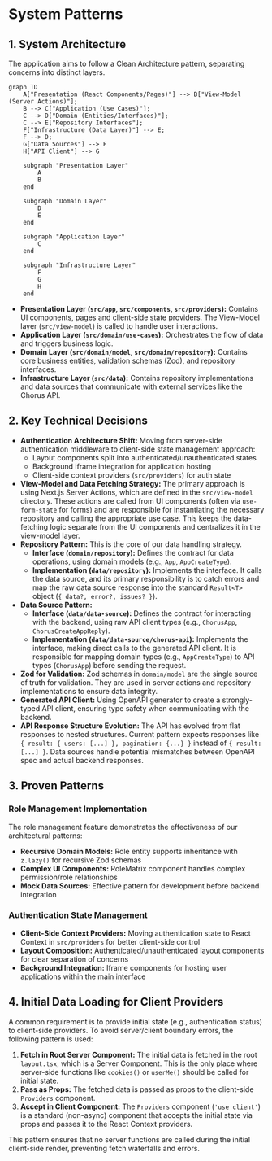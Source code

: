 # System Patterns

## 1. System Architecture

The application aims to follow a Clean Architecture pattern, separating concerns into distinct layers.

```mermaid
graph TD
    A["Presentation (React Components/Pages)"] --> B["View-Model (Server Actions)"];
    B --> C["Application (Use Cases)"];
    C --> D["Domain (Entities/Interfaces)"];
    C --> E["Repository Interfaces"];
    F["Infrastructure (Data Layer)"] --> E;
    F --> D;
    G["Data Sources"] --> F
    H["API Client"] --> G

    subgraph "Presentation Layer"
        A
        B
    end

    subgraph "Domain Layer"
        D
        E
    end

    subgraph "Application Layer"
        C
    end

    subgraph "Infrastructure Layer"
        F
        G
        H
    end

```

- **Presentation Layer (`src/app`, `src/components`, `src/providers`):** Contains UI components, pages and client-side state providers. The View-Model layer (`src/view-model`) is called to handle user interactions.
- **Application Layer (`src/domain/use-cases`):** Orchestrates the flow of data and triggers business logic.
- **Domain Layer (`src/domain/model`, `src/domain/repository`):** Contains core business entities, validation schemas (Zod), and repository interfaces.
- **Infrastructure Layer (`src/data`):** Contains repository implementations and data sources that communicate with external services like the Chorus API.

## 2. Key Technical Decisions

- **Authentication Architecture Shift:** Moving from server-side authentication middleware to client-side state management approach:
  - Layout components split into authenticated/unauthenticated states
  - Background iframe integration for application hosting
  - Client-side context providers (`src/providers`) for auth state
- **View-Model and Data Fetching Strategy:** The primary approach is using Next.js Server Actions, which are defined in the `src/view-model` directory. These actions are called from UI components (often via `use-form-state` for forms) and are responsible for instantiating the necessary repository and calling the appropriate use case. This keeps the data-fetching logic separate from the UI components and centralizes it in the view-model layer.
- **Repository Pattern:** This is the core of our data handling strategy.
  - **Interface (`domain/repository`):** Defines the contract for data operations, using domain models (e.g., `App`, `AppCreateType`).
  - **Implementation (`data/repository`):** Implements the interface. It calls the data source, and its primary responsibility is to catch errors and map the raw data source response into the standard `Result<T>` object (`{ data?, error?, issues? }`).
- **Data Source Pattern:**
  - **Interface (`data/data-source`):** Defines the contract for interacting with the backend, using raw API client types (e.g., `ChorusApp`, `ChorusCreateAppReply`).
  - **Implementation (`data/data-source/chorus-api`):** Implements the interface, making direct calls to the generated API client. It is responsible for mapping domain types (e.g., `AppCreateType`) to API types (`ChorusApp`) before sending the request.
- **Zod for Validation:** Zod schemas in `domain/model` are the single source of truth for validation. They are used in server actions and repository implementations to ensure data integrity.
- **Generated API Client:** Using OpenAPI generator to create a strongly-typed API client, ensuring type safety when communicating with the backend.
- **API Response Structure Evolution:** The API has evolved from flat responses to nested structures. Current pattern expects responses like `{ result: { users: [...] }, pagination: {...} }` instead of `{ result: [...] }`. Data sources handle potential mismatches between OpenAPI spec and actual backend responses.

## 3. Proven Patterns

### Role Management Implementation
The role management feature demonstrates the effectiveness of our architectural patterns:
- **Recursive Domain Models:** Role entity supports inheritance with `z.lazy()` for recursive Zod schemas
- **Complex UI Components:** RoleMatrix component handles complex permission/role relationships
- **Mock Data Sources:** Effective pattern for development before backend integration

### Authentication State Management
- **Client-Side Context Providers:** Moving authentication state to React Context in `src/providers` for better client-side control
- **Layout Composition:** Authenticated/unauthenticated layout components for clear separation of concerns
- **Background Integration:** Iframe components for hosting user applications within the main interface

## 4. Initial Data Loading for Client Providers

A common requirement is to provide initial state (e.g., authentication status) to client-side providers. To avoid server/client boundary errors, the following pattern is used:

1.  **Fetch in Root Server Component:** The initial data is fetched in the root `layout.tsx`, which is a Server Component. This is the only place where server-side functions like `cookies()` or `userMe()` should be called for initial state.
2.  **Pass as Props:** The fetched data is passed as props to the client-side `Providers` component.
3.  **Accept in Client Component:** The `Providers` component (`'use client'`) is a standard (non-async) component that accepts the initial state via props and passes it to the React Context providers.

This pattern ensures that no server functions are called during the initial client-side render, preventing fetch waterfalls and errors.
